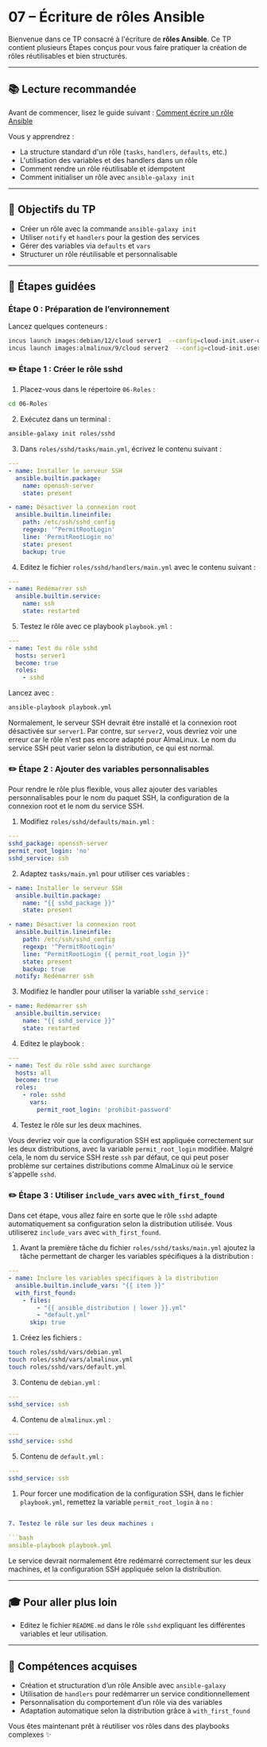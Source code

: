# 07 – Écriture de rôles Ansible

Bienvenue dans ce TP consacré à l'écriture de **rôles Ansible**. Ce TP contient
plusieurs Étapes conçus pour vous faire pratiquer la création de rôles
réutilisables et bien structurés.

---

## 📚 Lecture recommandée

Avant de commencer, lisez le guide suivant : [Comment écrire un rôle
Ansible](https://blog.stephane-robert.info/docs/infra-as-code/gestion-de-configuration/ansible/ecrire-roles/)

Vous y apprendrez :

* La structure standard d'un rôle (`tasks`, `handlers`, `defaults`, etc.)
* L'utilisation des variables et des handlers dans un rôle
* Comment rendre un rôle réutilisable et idempotent
* Comment initialiser un rôle avec `ansible-galaxy init`

---

## 🧪 Objectifs du TP

* Créer un rôle avec la commande `ansible-galaxy init`
* Utiliser `notify` et `handlers` pour la gestion des services
* Gérer des variables via `defaults` et `vars`
* Structurer un rôle réutilisable et personnalisable

---

## 📝 Étapes guidées

### Étape 0 : Préparation de l’environnement

Lancez quelques conteneurs :

```bash
incus launch images:debian/12/cloud server1  --config=cloud-init.user-data="$(cat ../cloud-config.yaml)"
incus launch images:almalinux/9/cloud server2  --config=cloud-init.user-data="$(cat ../cloud-config.yaml)"
```

### ✏️ Étape 1 : Créer le rôle sshd

1. Placez-vous dans le répertoire `06-Roles` :

```bash
cd 06-Roles
```

2. Exécutez dans un terminal :

```bash
ansible-galaxy init roles/sshd
```

3. Dans `roles/sshd/tasks/main.yml`, écrivez le contenu suivant :

```yaml
---
- name: Installer le serveur SSH
  ansible.builtin.package:
    name: openssh-server
    state: present

- name: Désactiver la connexion root
  ansible.builtin.lineinfile:
    path: /etc/ssh/sshd_config
    regexp: '^PermitRootLogin'
    line: 'PermitRootLogin no'
    state: present
    backup: true
```

4. Editez le fichier `roles/sshd/handlers/main.yml` avec le contenu suivant :

```yaml
---
- name: Redémarrer ssh
  ansible.builtin.service:
    name: ssh
    state: restarted
```

5. Testez le rôle avec ce playbook `playbook.yml` :

```yaml
---
- name: Test du rôle sshd
  hosts: server1
  become: true
  roles:
    - sshd
```

Lancez avec :

```bash
ansible-playbook playbook.yml
```

Normalement, le serveur SSH devrait être installé et la connexion root
désactivée sur `server1`. Par contre, sur `server2`, vous devriez voir une erreur
car le rôle n'est pas encore adapté pour AlmaLinux. Le nom du service SSH
peut varier selon la distribution, ce qui est normal.

### ✏️ Étape 2 : Ajouter des variables personnalisables

Pour rendre le rôle plus flexible, vous allez ajouter des variables
personnalisables pour le nom du paquet SSH, la configuration de la connexion
root et le nom du service SSH.

1. Modifiez `roles/sshd/defaults/main.yml` :

```yaml
---
sshd_package: openssh-server
permit_root_login: 'no'
sshd_service: ssh
```

2. Adaptez `tasks/main.yml` pour utiliser ces variables :

```yaml
- name: Installer le serveur SSH
  ansible.builtin.package:
    name: "{{ sshd_package }}"
    state: present

- name: Désactiver la connexion root
  ansible.builtin.lineinfile:
    path: /etc/ssh/sshd_config
    regexp: '^PermitRootLogin'
    line: "PermitRootLogin {{ permit_root_login }}"
    state: present
    backup: true
  notify: Redémarrer ssh
```

3. Modifiez le handler pour utiliser la variable `sshd_service` :

```yaml
- name: Redémarrer ssh
  ansible.builtin.service:
    name: "{{ sshd_service }}"
    state: restarted
```

4. Editez le playbook :

```yaml
---
- name: Test du rôle sshd avec surcharge
  hosts: all
  become: true
  roles:
    - role: sshd
      vars:
        permit_root_login: 'prohibit-password'
```

4. Testez le rôle sur les deux machines.

Vous devriez voir que la configuration SSH est appliquée correctement sur les
deux distributions, avec la variable `permit_root_login` modifiée.
Malgré cela, le nom du service SSH reste `ssh` par défaut, ce qui peut poser
problème sur certaines distributions comme AlmaLinux où le service s'appelle
`sshd`.

### ✏️ Étape 3 : Utiliser `include_vars` avec `with_first_found`

Dans cet étape, vous allez faire en sorte que le rôle `sshd` adapte
automatiquement sa configuration selon la distribution utilisée. Vous utiliserez
`include_vars` avec `with_first_found`.

1. Avant la première tâche du fichier `roles/sshd/tasks/main.yml` ajoutez la
   tâche permettant de charger les variables spécifiques à la distribution :

```yaml
---
- name: Inclure les variables spécifiques à la distribution
  ansible.builtin.include_vars: "{{ item }}"
  with_first_found:
    - files:
        - "{{ ansible_distribution | lower }}.yml"
        - "default.yml"
      skip: true
```

1. Créez les fichiers :

```bash
touch roles/sshd/vars/debian.yml
touch roles/sshd/vars/almalinux.yml
touch roles/sshd/vars/default.yml
```

3. Contenu de `debian.yml` :

```yaml
---
sshd_service: ssh
```

4. Contenu de `almalinux.yml` :

```yaml
---
sshd_service: sshd
```

5. Contenu de `default.yml` :

```yaml
---
sshd_service: ssh
```

1. Pour forcer une modification de la configuration SSH, dans le fichier
   `playbook.yml`, remettez la variable `permit_root_login` à `no` :

```yaml

7. Testez le rôle sur les deux machines :

```bash
ansible-playbook playbook.yml
```

Le service devrait normalement être redémarré correctement sur les deux
machines, et la configuration SSH appliquée selon la distribution.

---

## 🎓 Pour aller plus loin

* Editez le fichier `README.md` dans le rôle `sshd` expliquant les
  différentes variables et leur utilisation.

---

## 🎯 Compétences acquises

* Création et structuration d’un rôle Ansible avec `ansible-galaxy`
* Utilisation de `handlers` pour redémarrer un service conditionnellement
* Personnalisation du comportement d’un rôle via des variables
* Adaptation automatique selon la distribution grâce à `with_first_found`

Vous êtes maintenant prêt à réutiliser vos rôles dans des playbooks complexes ✨

